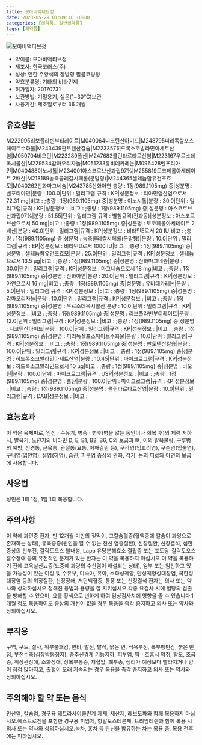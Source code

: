 ```yaml
---
title: 모아비액티브정
date: 2023-05-29 01:09:46 +0800
categories: [의약품, 일반의약품]
tags: [의약품]
---
```

![모아비액티브정](https://nedrug.mfds.go.kr/pbp/cmn/itemImageDownload/151525327782000142)

- 약이름: 모아비액티브정
- 제조사: 한국코러스(주)
- 성상: 연한 주황색의 장방형 필름코팅정
- 약효분류명: 기타의 비타민제
- 허가일자: 20170731
- 보관방법: 기밀용기, 실온(1~30℃)보관
- 사용기간: 제조일로부터 36 개월
## 유효성분
M222995리보플라빈부티레이트|M040064니코틴산아미드|M248795피리독살포스페이트수화물|M243439판토텐산칼슘|M223357히드록소코발라민아세트산염|M050704비오틴|M223289폴산|M247683콜린타르타르산염|M223167우르소데옥시콜산|M229534감마오리자놀|M051233유비데카레논|M096428벤포티아민|M040488이노시톨|M234001아스코르브산과립97%|M255819토코페롤아세테이트 2배산|M218189농축콜레칼시페롤(분말형)|M244365셀레늄함유건조효모|M040262산화마그네슘|M243785산화아연
총량 : 1정(989.1105mg) 중|성분명 : 벤포티아민|분량 : 100.0|단위 : 밀리그램|규격 : KP|성분정보 : 티아민염산염으로서 72.31 mg|비고 : ;총량 : 1정(989.1105mg) 중|성분명 : 이노시톨|분량 : 30.0|단위 : 밀리그램|규격 : KP|성분정보 : |비고 : ;총량 : 1정(989.1105mg) 중|성분명 : 아스코르브산과립97%|분량 : 51.55|단위 : 밀리그램|규격 : 별첨규격(전과동)|성분정보 : 아스코르브산으로서 50 mg|비고 : ;총량 : 1정(989.1105mg) 중|성분명 : 토코페롤아세테이트 2배산|분량 : 40.0|단위 : 밀리그램|규격 : KP|성분정보 : 비타민E로서 20 IU|비고 : ;총량 : 1정(989.1105mg) 중|성분명 : 농축콜레칼시페롤(분말형)|분량 : 10.0|단위 : 밀리그램|규격 : EP|성분정보 : 비타민D로서 1000 IU|비고 : ;총량 : 1정(989.1105mg) 중|성분명 : 셀레늄함유건조효모|분량 : 25.0|단위 : 밀리그램|규격 : KP|성분정보 : 셀레늄으로서 13.5 μg|비고 : ;총량 : 1정(989.1105mg) 중|성분명 : 산화마그네슘|분량 : 30.0|단위 : 밀리그램|규격 : KP|성분정보 : 마그네슘으로서 18 mg|비고 : ;총량 : 1정(989.1105mg) 중|성분명 : 산화아연|분량 : 20.0|단위 : 밀리그램|규격 : KP|성분정보 : 아연으로서 16 mg|비고 : ;총량 : 1정(989.1105mg) 중|성분명 : 유비데카레논|분량 : 5.0|단위 : 밀리그램|규격 : KP|성분정보 : |비고 : ;총량 : 1정(989.1105mg) 중|성분명 : 감마오리자놀|분량 : 10.0|단위 : 밀리그램|규격 : KP|성분정보 : |비고 : ;총량 : 1정(989.1105mg) 중|성분명 : 우르소데옥시콜산|분량 : 10.0|단위 : 밀리그램|규격 : KP|성분정보 : |비고 : ;총량 : 1정(989.1105mg) 중|성분명 : 리보플라빈부티레이트|분량 : 12.0|단위 : 밀리그램|규격 : KP|성분정보 : |비고 : ;총량 : 1정(989.1105mg) 중|성분명 : 니코틴산아미드|분량 : 100.0|단위 : 밀리그램|규격 : KP|성분정보 : |비고 : ;총량 : 1정(989.1105mg) 중|성분명 : 피리독살포스페이트수화물|분량 : 10.0|단위 : 밀리그램|규격 : KP|성분정보 : |비고 : ;총량 : 1정(989.1105mg) 중|성분명 : 판토텐산칼슘|분량 : 100.0|단위 : 밀리그램|규격 : KP|성분정보 : |비고 : ;총량 : 1정(989.1105mg) 중|성분명 : 히드록소코발라민아세트산염|분량 : 10.45|단위 : 마이크로그램|규격 : KP|성분정보 : 히드록소코발라민으로서 10 μg|비고 : ;총량 : 1정(989.1105mg) 중|성분명 : 비오틴|분량 : 100.0|단위 : 마이크로그램|규격 : USP|성분정보 : |비고 : ;총량 : 1정(989.1105mg) 중|성분명 : 폴산|분량 : 100.0|단위 : 마이크로그램|규격 : KP|성분정보 : |비고 : ;총량 : 1정(989.1105mg) 중|성분명 : 콜린타르타르산염|분량 : 10.0|단위 : 밀리그램|규격 : DAB|성분정보 : |비고 :
## 효능효과
이 약은 육체피로, 임신 · 수유기, 병중 · 병후(병을 앓는 동안이나 회복 후)의 체력 저하 시, 발육기, 노년기의 비타민 D, E, B1, B2, B6, C의 보급과 뼈, 이의 발육불량, 구루병의 예방, 신경통, 근육통, 관절통(요통, 어깨결림 등), 구각염(입꼬리염), 구순염(입술염), 구내염(입안염), 설염(혀염), 습진, 피부염 증상의 완화, 각기, 눈의 피로와 아연의 보급에 사용합니다.
## 사용법
성인은 1회 1정, 1일 1회 복용합니다.
## 주의사항
이 약에 과민증 환자, 만 12개월 미만의 젖먹이, 고칼슘혈증(혈액중에 칼슘이 과잉으로 존재하는 상태), 유육종증(원인을 알 수 없는 전신 염증질환), 신장질환, 신장결석, 심한 증상의 신부전, 갈락토오스 불내성, Lapp 유당분해효소 결핍증 또는 포도당-갈락토오스 흡수장애 등의 유전적인 문제가 있는 환자는 이 약을 복용하지 마십시오.이 약을 복용하기 전에 고옥살산뇨증(뇨중에 과량의 수산염이 배설되는 상태), 임부 또는 임신하고 있을 가능성이 있는 여성 및 수유부, 미숙아, 유아, 소화성궤양, 만성궤양성대장염, 국한성대장염 등의 위장질환, 신장장애, 저단백혈증, 통풍 또는 신정결석 환자는 의사 또는 약사와 상의하십시오.정해진 용법과 용량을 잘 지키십시오.각종 요검사 시에 혈당의 검출을 방해할 수 있으며, 요를 황색으로 변하게 하여 임상검사치에 영향을 줄 수 있습니다.1개월 정도 복용하여도 증상의 개선이 없을 경우 복용을 즉각 중지하고 의사 또는 약사와 상의하십시오.
## 부작용
구역, 구토, 설사, 위부불쾌감, 변비, 발진, 발적, 묽은 변, 식욕부진, 복부팽만감, 붉은 반점, 부전수축(심장박동정지), 중추신경계 기능저하, 피부염, 땀ㆍ호흡시 악취, 탈모, 조급증, 위장관장애, 소화장애, 상복부통증, 저혈압, 폐부종, 생리가 예정보다 빨라지거나 양이 점점 많아지고, 출혈이 오래 지속되는 경우 복용을 즉각 중지하고 의사 또는 약사와 상의하십시오.
## 주의해야 할 약 또는 음식
인산염, 칼슘염, 경구용 테트라사이클린계 제제, 제산제, 레보도파와 함께 복용하지 마십시오.에스트로겐을 포함한 경구용 피임제, 항알도스테론제, 트리암테렌과 함께 복용 시 의사 또는 약사와 상의하십시오.녹차, 홍차 등 탄닌을 함유하는 차는 복용 중, 복용 전후에는 피하십시오.
